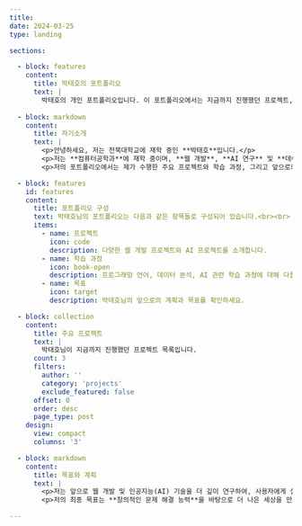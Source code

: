 ```yaml
---
title: 
date: 2024-03-25
type: landing

sections:

  - block: features
    content:
      title: 박태호의 포트폴리오
      text: |
        박태호의 개인 포트폴리오입니다. 이 포트폴리오에서는 지금까지 진행했던 프로젝트, 자기소개, 학습 과정, 목표 등을 다룰 예정입니다.
        
  - block: markdown
    content:
      title: 자기소개
      text: |
        <p>안녕하세요, 저는 전북대학교에 재학 중인 **박태호**입니다.</p>
        <p>저는 **컴퓨터공학과**에 재학 중이며, **웹 개발**, **AI 연구** 및 **데이터 분석** 분야에 관심이 많습니다.</p>
        <p>저의 포트폴리오에서는 제가 수행한 주요 프로젝트와 학습 과정, 그리고 앞으로의 목표에 대해 다룰 예정입니다.</p>

  - block: features
    id: features
    content:
      title: 포트폴리오 구성
      text: 박태호님의 포트폴리오는 다음과 같은 항목들로 구성되어 있습니다.<br><br>
      items:
        - name: 프로젝트
          icon: code
          description: 다양한 웹 개발 프로젝트와 AI 프로젝트를 소개합니다.
        - name: 학습 과정
          icon: book-open
          description: 프로그래밍 언어, 데이터 분석, AI 관련 학습 과정에 대해 다룹니다.
        - name: 목표
          icon: target
          description: 박태호님의 앞으로의 계획과 목표를 확인하세요.

  - block: collection
    content:
      title: 주요 프로젝트
      text: |
        박태호님이 지금까지 진행했던 프로젝트 목록입니다.
      count: 3
      filters:
        author: ''
        category: 'projects'
        exclude_featured: false
      offset: 0
      order: desc
      page_type: post
    design:
      view: compact
      columns: '3'

  - block: markdown
    content:
      title: 목표와 계획
      text: |
        <p>저는 앞으로 웹 개발 및 인공지능(AI) 기술을 더 깊이 연구하여, 사용자에게 실질적인 도움을 줄 수 있는 솔루션을 개발하고자 합니다.</p>
        <p>저의 최종 목표는 **창의적인 문제 해결 능력**을 바탕으로 더 나은 세상을 만드는 기술을 개발하는 것입니다.</p>

---
```

